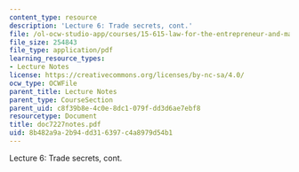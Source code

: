 ```yaml
---
content_type: resource
description: 'Lecture 6: Trade secrets, cont.'
file: /ol-ocw-studio-app/courses/15-615-law-for-the-entrepreneur-and-manager-spring-2003/8b482a9a2b94dd316397c4a8979d54b1_doc7227notes.pdf
file_size: 254843
file_type: application/pdf
learning_resource_types:
- Lecture Notes
license: https://creativecommons.org/licenses/by-nc-sa/4.0/
ocw_type: OCWFile
parent_title: Lecture Notes
parent_type: CourseSection
parent_uid: c8f39b8e-4c0e-8dc1-079f-dd3d6ae7ebf8
resourcetype: Document
title: doc7227notes.pdf
uid: 8b482a9a-2b94-dd31-6397-c4a8979d54b1
---
```

Lecture 6: Trade secrets, cont.